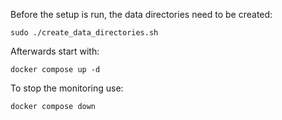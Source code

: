 Before the setup is run, the data directories need to be created:

```
sudo ./create_data_directories.sh
```

Afterwards start with:
```
docker compose up -d
```

To stop the monitoring use:
```
docker compose down
```